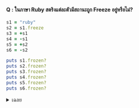 #### Q : ในภาษา Ruby สตริงแต่ละตัวมีสถานะถูก Freeze อยู่หรือไม่?
```ruby
s1 = "ruby"
s2 = s1.freeze
s3 = +s1
s4 = -s1
s5 = +s2
s6 = -s2

puts s1.frozen?
puts s2.frozen?
puts s3.frozen?
puts s4.frozen?
puts s5.frozen?
puts s6.frozen?
```
<details>
<summary> เฉลย </summary>
## Output
```ruby
  puts s1.frozen? == True เพราะ ถูก freeze ด้วย s1.freeze
  puts s2.frozen? == True เพราะ เป็น reference ของ s1 → frozen เหมือนกัน
  puts s3.frozen? == False เพราะ +s1 คืนค่า mutable copy
  puts s4.frozen? == True เพราะ -s1 คืนค่า frozen copy
  puts s5.frozen? == False เพราะ +s2 คืนค่า mutable copy แม้ต้นฉบับ frozen
  puts s6.frozen? == True เพราะ -s2 คืนค่า frozen copy
```
</details>
